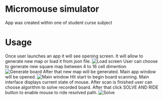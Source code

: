 # Micromouse simulator
App was created within one of student curse subject

# Usage 
Once user launches an app it will see opening screen. It will allow to generate new map or load it from json file. 
![Load screen](https://user-images.githubusercontent.com/26739110/92817938-6bbfe100-f3c7-11ea-92a5-7d40c555450b.png)
User can choose to generate new square map between 4 to 16 cell dimention
![Generate board](https://user-images.githubusercontent.com/26739110/92818022-82fece80-f3c7-11ea-8894-be167ed33b3b.png)
After that new map will be generated. Main app window will be opened. 
![Main window](https://user-images.githubusercontent.com/26739110/92818074-9316ae00-f3c7-11ea-9a53-bebb77c26df8.png)
Hit start to begin board scanning. Main interface displays current state of mouse.
After scan is finished user can choose algorithm to solve recorded board. After that click SOLVE AND RIDE button to enable mouse to ride resolved path. 
![Solve](https://user-images.githubusercontent.com/26739110/92818244-c5281000-f3c7-11ea-9f50-eaf81df5bd13.png)
